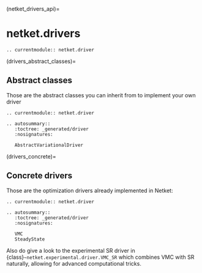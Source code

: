 (netket_drivers_api)=
# netket.drivers

```{eval-rst}
.. currentmodule:: netket.driver

```

(drivers_abstract_classes)=
## Abstract classes

Those are the abstract classes you can inherit from to implement your own driver

```{eval-rst}
.. currentmodule:: netket.driver

.. autosummary::
   :toctree: _generated/driver
   :nosignatures:

   AbstractVariationalDriver
```

(drivers_concrete)=
## Concrete drivers

Those are the optimization drivers already implemented in Netket:

```{eval-rst}
.. currentmodule:: netket.driver

.. autosummary::
   :toctree: _generated/driver
   :nosignatures:

   VMC
   SteadyState

```

Also do give a look to the experimental SR driver in {class}`~netket.experimental.driver.VMC_SR` which combines VMC with SR naturally, allowing for advanced computational tricks.
